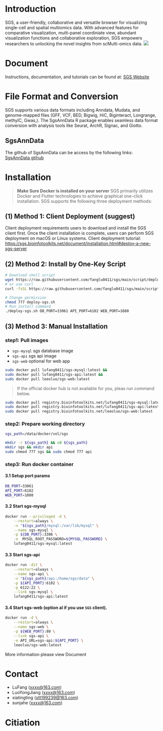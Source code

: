 # Introduction

SGS, a user-friendly, collaborative and versatile browser for visualizing single-cell and spatial multiomics data. With advanced features for comparative visualization, multi-panel coordiniate view, abundant visualization functions and collaborative exploration, SGS empowers researchers to unlocking the novel insights from scMulti-omics data.
![](https://sgs.bioinfotoolkits.net/document/assets/home-D-OuhsfI.png)

# Document
Instructions, documentation, and tutorials can be found at:
[SGS Website](https://sgs.bioinfotoolkits.net)

# File Format and Conversion
SGS supports various data formats including Anndata, Mudata, and genome-mapped files (GFF, VCF, BED, Bigwig, HiC, Biginteract, Longrange, methylC, Gwas,). The SgsAnnData R package enables seamless data format conversion with analysis tools like Seurat, ArchR, Signac, and Giotto.

## SgsAnnData
The github of SgsAnnData can be access by the following links:
[SgsAnnData gtihub](https://github.com/bio-xtt/SgsAnnDataV2)     


# Installation
> **Make Sure Docker is installed on your server**
SGS primarily utilizes Docker and Flutter technologies to achieve graphical one-click installation. SGS supports the following three deployment methods:  

## (1) Method 1: Client Deployment (**suggest**)
Client deployment requirements users  to download and install the SGS client first. Once the client installation is complete, users can perform SGS deployment on macOS or Linux systems.
Client deployment tutorial: https://sgs.bioinfotoolkits.net/document/installation.html#deploy-a-new-sgs-server

## (2) Method 2: Install by One-Key Script

```sh
# Download shell script
wget https://raw.githubusercontent.com/fanglu0411/sgs/main/script/deploy.sh deploy-sgs.sh
# or use curl
curl -fsSL https://raw.githubusercontent.com/fanglu0411/sgs/main/script/deploy.sh -o deploy-sgs.sh

# Change permission
chmod 777 deploy-sgs.sh
# Run install command
./deploy-sgs.sh DB_PORT=33061 API_PORT=6102 WEB_PORT=1080
```

## (3) Method 3: Manual Installation

### step1: Pull images

- `sgs-mysql` sgs database image
- `sgs-api` sgs api image
- `sgs-web` optional for web app

```sh
sudo docker pull lufang0411/sgs-mysql:latest &&
sudo docker pull lufang0411/sgs-api:latest &&
sudo docker pull leeoluo/sgs-web:latest
```

> If the official docker hub is not available for you, pleas run command below.

```sh
sudo docker pull registry.bioinfotoolkits.net/lufang0411/sgs-mysql:latest &&
sudo docker pull registry.bioinfotoolkits.net/lufang0411/sgs-api:latest &&
sudo docker pull registry.bioinfotoolkits.net/leeoluo/sgs-web:latest
```

### step2: Prepare working directory

```sh
sgs_path=/data/docker/vol/sgs

mkdir -r ${sgs_path} && cd ${sgs_path}
mkdir sgs && mkdir api
sudo chmod 777 sgs && sudo chmod 777 api
```

### step3: Run docker container

#### 3.1 Setup port params

```sh
DB_PORT=33061
API_PORT=6102
WEB_PORT=1080
```

#### 3.2 Start sgs-mysql

```sh
docker run --privileged -d \
    --restart=always \
    -v "${sgs_path}/mysql:/var/lib/mysql" \
    --name sgs-mysql \
    -p ${DB_PORT}:3306 \
    -e  MYSQL_ROOT_PASSWORD=${MYSQL_PASSWORD} \
    lufang0411/sgs-mysql:latest
```

#### 3.3 Start sgs-api

```sh
docker run -dit \
    --restart=always \
    --name sgs-api \
    -v "${sgs_path}/api:/home/sgs/data" \
    -p ${API_PORT}:6102 \
    -p 6122:22 \
    --link sgs-mysql \
    lufang0411/sgs-api:latest
```

#### 3.4 Start sgs-web (option al if you use `SGS` client).

```sh
docker run -d \
    --restart=always \
    --name sgs-web \
    -p ${WEB_PORT}:80 \
    --link sgs-api \
    -e API_URL=sgs-api:${API_PORT} \
    leeoluo/sgs-web:latest
```

More information please view Document

#  Contact
+ LuFang (xxxx@163.com)
+ LuoYongJiang (xxxx@163.com)
+ xiatingting (xtt199239@163.com)
+ sunjahe (xxxx@163.com)

# Citiation






